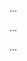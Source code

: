 <panel type="info" header="Can use intermediate-level class diagrams :star::star::star:" expandable expanded no-close>

<panel type="success" header="Can show an association as an attribute :star::star::star::star:" expandable>
  <include src="../../book/uml/classDiagrams/associationsAsAttributes/what/full.md" />
  <panel header=":trophy: Evidence" expanded>

...

  </panel>
</panel>

<panel type="info" header="Can explain the meaning of dependencies in the context of UML class diagrams :star::star::star:" expandable>
  <include src="../../book/oopDesign/associations/dependencies/full.md" />
  <panel header=":trophy: Evidence" expanded>

...

  </panel>
</panel>

<panel type="info" header="Can interpret dependencies in a class diagram :star::star::star:" expandable>
  <include src="../../book/uml/classDiagrams/dependencies/what/full.md" />
  <panel header=":trophy: Evidence" expanded>

...

  </panel>
</panel>

</panel>
